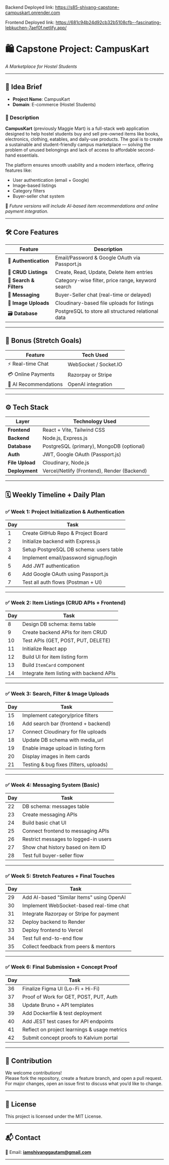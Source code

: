 Backend Deployed link: https://s85-shivang-capstone-campuskart.onrender.com

Frontend Deployed link: https://681c94b24d92cb32b5108cfb--fascinating-lebkuchen-7aef0f.netlify.app/
# 🛍️ Capstone Project: **CampusKart**  
*A Marketplace for Hostel Students*

---

## 🧠 Idea Brief

- **Project Name**: CampusKart  
- **Domain**: E-commerce (Hostel Students)

### 📄 Description

**CampusKart** (previously Maggie Mart) is a full-stack web application designed to help hostel students buy and sell pre-owned items like books, electronics, clothing, eatables, and daily-use products. The goal is to create a sustainable and student-friendly campus marketplace — solving the problem of unused belongings and lack of access to affordable second-hand essentials.

The platform ensures smooth usability and a modern interface, offering features like:

- User authentication (email + Google)
- Image-based listings
- Category filters
- Buyer-seller chat system

🎯 *Future versions will include AI-based item recommendations and online payment integration.*

---

## 🛠️ Core Features

| Feature               | Description                                      |
|----------------------|--------------------------------------------------|
| 👤 **Authentication** | Email/Password & Google OAuth via Passport.js   |
| 🛒 **CRUD Listings**  | Create, Read, Update, Delete item entries       |
| 🔎 **Search & Filters** | Category-wise filter, price range, keyword search |
| 💬 **Messaging**      | Buyer-Seller chat (real-time or delayed)        |
| 📸 **Image Uploads**  | Cloudinary-based file uploads for listings      |
| 🗃️ **Database**        | PostgreSQL to store all structured relational data |

---

## 🧩 Bonus (Stretch Goals)

| Feature                             | Tech Used                  |
|------------------------------------|----------------------------|
| ⚡ Real-time Chat                   | WebSocket / Socket.IO      |
| 💳 Online Payments                 | Razorpay or Stripe         |
| 🧠 AI Recommendations              | OpenAI integration         |

---

## ⚙️ Tech Stack

| Layer         | Technology Used                        |
|---------------|-----------------------------------------|
| **Frontend**  | React + Vite, Tailwind CSS              |
| **Backend**   | Node.js, Express.js                     |
| **Database**  | PostgreSQL (primary), MongoDB (optional)|
| **Auth**      | JWT, Google OAuth (Passport.js)         |
| **File Upload**| Cloudinary, Node.js                    |
| **Deployment**| Vercel/Netlify (Frontend), Render (Backend) |

---

## 🗓️ Weekly Timeline + Daily Plan

### ✅ **Week 1: Project Initialization & Authentication**

| Day | Task                                      |
|-----|-------------------------------------------|
| 1   | Create GitHub Repo & Project Board        |
| 2   | Initialize backend with Express.js        |
| 3   | Setup PostgreSQL DB schema: users table   |
| 4   | Implement email/password signup/login     |
| 5   | Add JWT authentication                    |
| 6   | Add Google OAuth using Passport.js        |
| 7   | Test all auth flows (Postman + UI)        |

---

### ✅ **Week 2: Item Listings (CRUD APIs + Frontend)**

| Day | Task                                      |
|-----|-------------------------------------------|
| 8   | Design DB schema: items table             |
| 9   | Create backend APIs for item CRUD         |
| 10  | Test APIs (GET, POST, PUT, DELETE)        |
| 11  | Initialize React app                      |
| 12  | Build UI for item listing form            |
| 13  | Build `ItemCard` component                |
| 14  | Integrate item listing with backend APIs  |

---

### ✅ **Week 3: Search, Filter & Image Uploads**

| Day | Task                                          |
|-----|-----------------------------------------------|
| 15  | Implement category/price filters              |
| 16  | Add search bar (frontend + backend)           |
| 17  | Connect Cloudinary for file uploads           |
| 18  | Update DB schema with media_url               |
| 19  | Enable image upload in listing form           |
| 20  | Display images in item cards                  |
| 21  | Testing & bug fixes (filters, uploads)        |

---

### ✅ **Week 4: Messaging System (Basic)**

| Day | Task                                           |
|-----|------------------------------------------------|
| 22  | DB schema: messages table                      |
| 23  | Create messaging APIs                          |
| 24  | Build basic chat UI                            |
| 25  | Connect frontend to messaging APIs             |
| 26  | Restrict messages to logged-in users           |
| 27  | Show chat history based on item ID             |
| 28  | Test full buyer-seller flow                    |

---

### ✅ **Week 5: Stretch Features + Final Touches**

| Day | Task                                             |
|-----|--------------------------------------------------|
| 29  | Add AI-based "Similar Items" using OpenAI        |
| 30  | Implement WebSocket-based real-time chat         |
| 31  | Integrate Razorpay or Stripe for payment         |
| 32  | Deploy backend to Render                         |
| 33  | Deploy frontend to Vercel                        |
| 34  | Test full end-to-end flow                        |
| 35  | Collect feedback from peers & mentors            |

---

### ✅ **Week 6: Final Submission + Concept Proof**

| Day | Task                                                   |
|-----|--------------------------------------------------------|
| 36  | Finalize Figma UI (Lo-Fi + Hi-Fi)                      |
| 37  | Proof of Work for GET, POST, PUT, Auth                 |
| 38  | Update Bruno + API templates                           |
| 39  | Add Dockerfile & test deployment                       |
| 40  | Add JEST test cases for API endpoints                  |
| 41  | Reflect on project learnings & usage metrics           |
| 42  | Submit concept proofs to Kalvium portal                |

---

## 🤝 Contribution

We welcome contributions!  
Please fork the repository, create a feature branch, and open a pull request.  
For major changes, open an issue first to discuss what you’d like to change.

---

## 📜 License

This project is licensed under the MIT License.

---

## 📬 Contact

📧 Email: **iamshivanggautam@gmail.com**

---
